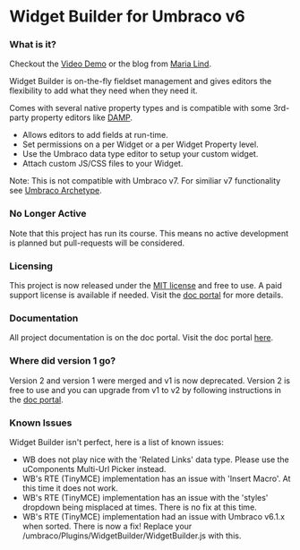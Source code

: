 Widget Builder for Umbraco v6
=

### What is it? ###

Checkout the [Video Demo](http://www.youtube.com/watch?feature=player_embedded&v=GMCVmM3RN8o) or the blog from [Maria Lind](http://inaboxdesign.dk/blog/widget-builder-for-umbraco/).

Widget Builder is on-the-fly fieldset management and gives editors the flexibility to add what they need when they need it.

Comes with several native property types and is compatible with some 3rd-party property editors like [DAMP](http://our.umbraco.org/projects/backoffice-extensions/digibiz-advanced-media-picker).

- Allows editors to add fields at run-time.
- Set permissions on a per Widget or a per Widget Property level. 
- Use the Umbraco data type editor to setup your custom widget.
- Attach custom JS/CSS files to your Widget.

Note: This is not compatible with Umbraco v7.  For similiar v7 functionality see [Umbraco Archetype](https://github.com/imulus/Archetype).

### No Longer Active ###

Note that this project has run its course. This means no active development is planned but pull-requests will be considered.

### Licensing ###

This project is now released under the [MIT license](http://opensource.org/licenses/MIT) and free to use.  A paid support license is available if needed.  Visit the [doc portal](http://kgiszewski.github.io/WidgetBuilder/) for more details.

### Documentation ###

All project documentation is on the doc portal. Visit the doc portal [here](http://kgiszewski.github.io/WidgetBuilder/).

### Where did version 1 go? ###

Version 2 and version 1 were merged and v1 is now deprecated.  Version 2 is free to use and you can upgrade from v1 to v2 by following instructions in the [doc portal](http://kgiszewski.github.io/WidgetBuilder/).

### Known Issues ###

Widget Builder isn't perfect, here is a list of known issues:

- WB does not play nice with the 'Related Links' data type. Please use the uComponents Multi-Url Picker instead.
- WB's RTE (TinyMCE) implementation has an issue with 'Insert Macro'. At this time it does not work.
- WB's RTE (TinyMCE) implementation has an issue with the 'styles' dropdown being misplaced at times. There is no fix at this time.
- WB's RTE (TinyMCE) implementation had an issue with Umbraco v6.1.x when sorted. There is now a fix! Replace your /umbraco/Plugins/WidgetBuilder/WidgetBuilder.js with this.
